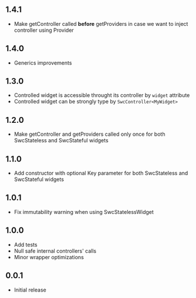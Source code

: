 ## 1.4.1
* Make getController called **before** getProviders in case we want to inject controller using Provider

## 1.4.0
* Generics improvements

## 1.3.0
* Controlled widget is accessible throught its controller by `widget` attribute
* Controlled widget can be strongly type by `SwcController<MyWidget>`

## 1.2.0
* Make getController and getProviders called only once for both SwcStateless and SwcStateful widgets


## 1.1.0
* Add constructor with optional Key parameter for both SwcStateless and SwcStateful widgets


## 1.0.1
* Fix immutability warning when using SwcStatelessWidget


## 1.0.0
* Add tests
* Null safe internal controllers' calls
* Minor wrapper optimizations


## 0.0.1
* Initial release
